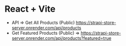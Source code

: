 # React + Vite
- API => Get All Products (Public)
https://strapi-store-server.onrender.com/api/products
- Get Featured Products (Public) => https://strapi-store-server.onrender.com/api/products?featured=true
  



